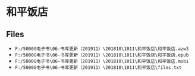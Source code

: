 # 和平饭店

## Files

- `F:/5000G电子书\06-书库更新（201911）\201810\1011\和平饭店\和平饭店.azw3`
- `F:/5000G电子书\06-书库更新（201911）\201810\1011\和平饭店\和平饭店.epub`
- `F:/5000G电子书\06-书库更新（201911）\201810\1011\和平饭店\和平饭店.mobi`
- `F:/5000G电子书\06-书库更新（201911）\201810\1011\和平饭店\files.txt`
